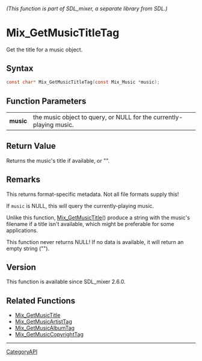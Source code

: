 ###### (This function is part of SDL_mixer, a separate library from SDL.)
# Mix_GetMusicTitleTag

Get the title for a music object.

## Syntax

```c
const char* Mix_GetMusicTitleTag(const Mix_Music *music);

```

## Function Parameters

|               |                                                                     |
| ------------- | ------------------------------------------------------------------- |
| **music**     | the music object to query, or NULL for the currently-playing music. |

## Return Value

Returns the music's title if available, or "".

## Remarks

This returns format-specific metadata. Not all file formats supply this!

If `music` is NULL, this will query the currently-playing music.

Unlike this function, [Mix_GetMusicTitle](Mix_GetMusicTitle)() produce a
string with the music's filename if a title isn't available, which might be
preferable for some applications.

This function never returns NULL! If no data is available, it will return
an empty string ("").

## Version

This function is available since SDL_mixer 2.6.0.

## Related Functions

* [Mix_GetMusicTitle](Mix_GetMusicTitle)
* [Mix_GetMusicArtistTag](Mix_GetMusicArtistTag)
* [Mix_GetMusicAlbumTag](Mix_GetMusicAlbumTag)
* [Mix_GetMusicCopyrightTag](Mix_GetMusicCopyrightTag)

----
[CategoryAPI](CategoryAPI)

